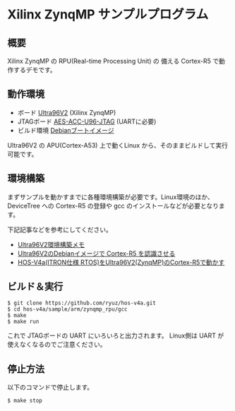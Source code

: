 # Xilinx ZynqMP サンプルプログラム

## 概要

Xilinx ZynqMP の RPU(Real-time Processing Unit) の 備える Cortex-R5 で動作するデモです。


## 動作環境

- ボード [Ultra96V2](https://japan.xilinx.com/products/boards-and-kits/1-vad4rl.html) (Xilinx ZynqMP)
- JTAGボード [AES-ACC-U96-JTAG](https://www.avnet.com/shop/japan/products/avnet-engineering-services/aes-acc-u96-jtag-3074457345636446168/) (UARTに必要)
- ビルド環境 [Debianブートイメージ](https://qiita.com/ikwzm/items/92221c5ea6abbd5e991c)


Ultra96V2 の APU(Cortex-A53) 上で動くLinux から、そのままビルドして実行可能です。


## 環境構築

まずサンプルを動かすまでに各種環境構築が必要です。Linux環境のほか、DeviceTree への Cortex-R5 の登録や gcc のインストールなどが必要となります。

下記記事などを参考にしてください。


- [Ultra96V2環境構築メモ](https://github.com/ryuz/qrunch_blog/blob/master/entries/public/blog_2020_05_05_11_35_24.md)
- [Ultra96V2のDebianイメージで Cortex-R5 を認識させる](https://github.com/ryuz/qrunch_blog/blob/master/entries/public/blog_2020_05_05_11_35_24.md)
- [HOS-V4a(ITRON仕様 RTOS)をUltra96V2(ZynqMP)のCortex-R5で動かす](https://github.com/ryuz/qrunch_blog/blob/master/entries/public/blog_2020_05_23_10_27_18.md)


## ビルド＆実行

```
$ git clone https://github.com/ryuz/hos-v4a.git
$ cd hos-v4a/sample/arm/zynqmp_rpu/gcc
$ make
$ make run
```

これで JTAGボードの UART にいろいろと出力されます。
Linux側は UART が使えなくなるのでご注意ください。

## 停止方法


以下のコマンドで停止します。

```
$ make stop
```
